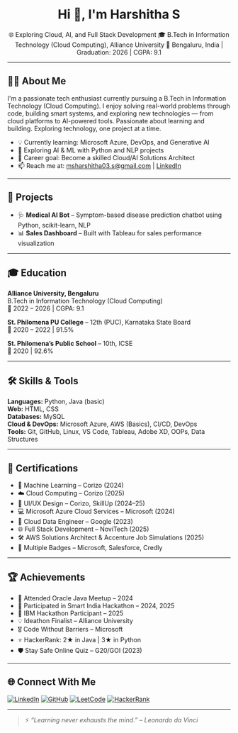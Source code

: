 
<h1 align="center">Hi 👋, I'm Harshitha S</h1>

<p align="center">
🌐 Exploring Cloud, AI, and Full Stack Development  
🎓 B.Tech in Information Technology (Cloud Computing), Alliance University  
📍 Bengaluru, India | Graduation: 2026 | CGPA: 9.1  
</p>

---

## 🧑‍💻 About Me

I'm a passionate tech enthusiast currently pursuing a B.Tech in Information Technology (Cloud Computing). I enjoy solving real-world problems through code, building smart systems, and exploring new technologies — from cloud platforms to AI-powered tools.
Passionate about learning and building. Exploring technology, one project at a time.

- 💡 Currently learning: Microsoft Azure, DevOps, and Generative AI  
- 🤖 Exploring AI & ML with Python and NLP projects  
- 🎯 Career goal: Become a skilled Cloud/AI Solutions Architect  
- 📫 Reach me at: msharshitha03.s@gmail.com | [LinkedIn](https://www.linkedin.com/in/harshitha-s-96372727a)

---

## 🚀 Projects

- 🩺 **Medical AI Bot** – Symptom-based disease prediction chatbot using Python, scikit-learn, NLP  
- 📊 **Sales Dashboard** – Built with Tableau for sales performance visualization

---

## 🎓 Education

**Alliance University, Bengaluru**  
B.Tech in Information Technology (Cloud Computing)  
📅 2022 – 2026 | CGPA: 9.1

**St. Philomena PU College** – 12th (PUC), Karnataka State Board  
📅 2020 – 2022 | 91.5%

**St. Philomena’s Public School** – 10th, ICSE  
📅 2020 | 92.6%

---

## 🛠️ Skills & Tools

**Languages:** Python, Java (basic)  
**Web:** HTML, CSS  
**Databases:** MySQL  
**Cloud & DevOps:** Microsoft Azure, AWS (Basics), CI/CD, DevOps  
**Tools:** Git, GitHub, Linux, VS Code, Tableau, Adobe XD, OOPs, Data Structures  

---

## 📜 Certifications

- 🧠 Machine Learning – Corizo (2024)  
- ☁️ Cloud Computing – Corizo (2025)  
- 🎨 UI/UX Design – Corizo, SkillUp (2024–25)  
- 💻 Microsoft Azure Cloud Services – Microsoft (2024)  
- 🔧 Cloud Data Engineer – Google (2023)  
- 🌐 Full Stack Development – NoviTech (2025)  
- 🛠️ AWS Solutions Architect & Accenture Job Simulations (2025)  
- 🏅 Multiple Badges – Microsoft, Salesforce, Credly

---

## 🏆 Achievements

- 💬 Attended Oracle Java Meetup – 2024  
- 🚀 Participated in Smart India Hackathon – 2024, 2025  
- 🧠 IBM Hackathon Participant – 2025  
- 💡 Ideathon Finalist – Alliance University  
- 🎖️ Code Without Barriers – Microsoft  
- ⭐ HackerRank: 2★ in Java | 3★ in Python  
- 🛡️ Stay Safe Online Quiz – G20/GOI (2023)

---

## 🌐 Connect With Me

[![LinkedIn](https://img.shields.io/badge/LinkedIn-blue?style=for-the-badge&logo=linkedin&logoColor=white)](https://www.linkedin.com/in/harshitha-s-96372727a)
[![GitHub](https://img.shields.io/badge/GitHub-100000?style=for-the-badge&logo=github&logoColor=white)](https://github.com/harshithascribe)
[![LeetCode](https://img.shields.io/badge/LeetCode-orange?style=for-the-badge&logo=leetcode&logoColor=white)](https://leetcode.com/u/Harshitha078/)
[![HackerRank](https://img.shields.io/badge/HackerRank-2EC866?style=for-the-badge&logo=hackerrank&logoColor=white)](https://www.hackerrank.com/profile/harshitha_04)

---

> ⚡ *“Learning never exhausts the mind.” – Leonardo da Vinci*



